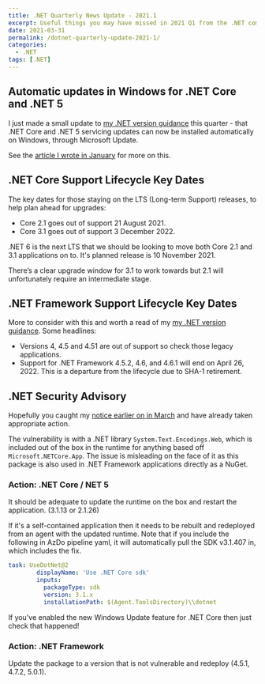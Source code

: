 ```yaml
---
title: .NET Quarterly News Update - 2021.1
excerpt: Useful things you may have missed in 2021 Q1 from the .NET community.
date: 2021-03-31
permalink: /dotnet-quarterly-update-2021-1/
categories:
  - .NET
tags: [.NET]
---
```


## Automatic updates in Windows for .NET Core and .NET 5

I just made a small update to [my .NET version guidance](https://failingfast.io/dotnet) this quarter - that .NET Core and .NET 5 servicing updates can now be installed automatically on Windows, through Microsoft Update.

See the [article I wrote in January](https://failingfast.io/dotnet-core-automatic-windows-updates/) for more on this.

## .NET Core Support Lifecycle Key Dates

The key dates for those staying on the LTS (Long-term Support) releases, to help plan ahead for upgrades:

* Core 2.1 goes out of support 21 August 2021.
* Core 3.1 goes out of support 3 December 2022.

.NET 6 is the next LTS that we should be looking to move both Core 2.1 and 3.1 applications on to. It's planned release is 10 November 2021.

There’s a clear upgrade window for 3.1 to work towards but 2.1 will unfortunately require an intermediate stage.

## .NET Framework Support Lifecycle Key Dates

More to consider with this and worth a read of my  [my .NET version guidance](https://failingfast.io/dotnet). Some headlines:

* Versions 4, 4.5 and 4.51 are out of support so check those legacy applications.
* Support for .NET Framework 4.5.2, 4.6, and 4.6.1 will end on April 26, 2022. This is a departure from the lifecycle due to SHA-1 retirement.

## .NET Security Advisory

Hopefully you caught my [notice earlier on in March](/system-text-encodings-web-vulnerability/) and have already taken appropriate action.

The vulnerability is with a .NET library `System.Text.Encodings.Web`, which is included out of the box in the runtime for anything based off `Microsoft.NETCore.App`. The issue is misleading on the face of it as this package is also used in .NET Framework applications directly as a NuGet.

### Action: .NET Core / NET 5

It should be adequate to update the runtime on the box and restart the application. (3.1.13 or 2.1.26)

If it's a self-contained application then it needs to be rebuilt and redeployed from an agent with the updated runtime. Note that if you include the following in AzDo pipeline yaml, it will automatically pull the SDK v3.1.407 in, which includes the fix. 

```yaml
task: UseDotNet@2
        displayName: 'Use .NET Core sdk'
        inputs:
          packageType: sdk
          version: 3.1.x
          installationPath: $(Agent.ToolsDirectory)\\dotnet
```

If you've enabled the new Windows Update feature for .NET Core then just check that happened!

### Action: .NET Framework

Update the package to a version that is not vulnerable and redeploy (4.5.1, 4.7.2, 5.0.1).
